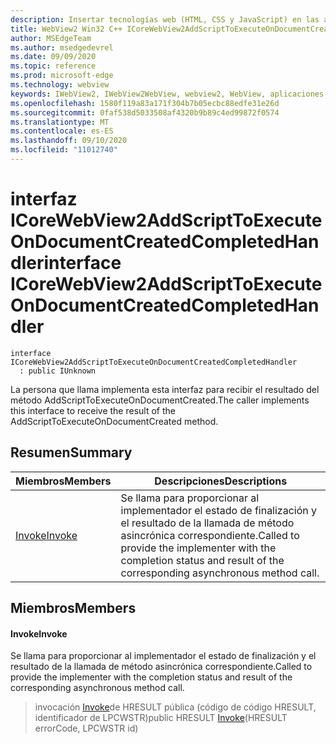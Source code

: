 ```yaml
---
description: Insertar tecnologías web (HTML, CSS y JavaScript) en las aplicaciones nativas con el control Microsoft Edge WebView2
title: WebView2 Win32 C++ ICoreWebView2AddScriptToExecuteOnDocumentCreatedCompletedHandler
author: MSEdgeTeam
ms.author: msedgedevrel
ms.date: 09/09/2020
ms.topic: reference
ms.prod: microsoft-edge
ms.technology: webview
keywords: IWebView2, IWebView2WebView, webview2, WebView, aplicaciones Win32, Win32, Edge, ICoreWebView2, ICoreWebView2Controller, control de explorador, HTML Edge, ICoreWebView2AddScriptToExecuteOnDocumentCreatedCompletedHandler
ms.openlocfilehash: 1580f119a83a171f304b7b05ecbc88edfe31e26d
ms.sourcegitcommit: 0faf538d5033508af4320b9b89c4ed99872f0574
ms.translationtype: MT
ms.contentlocale: es-ES
ms.lasthandoff: 09/10/2020
ms.locfileid: "11012740"
---
```

# <span data-ttu-id="66410-104">interfaz ICoreWebView2AddScriptToExecuteOnDocumentCreatedCompletedHandler</span><span class="sxs-lookup"><span data-stu-id="66410-104">interface ICoreWebView2AddScriptToExecuteOnDocumentCreatedCompletedHandler</span></span> 

```
interface ICoreWebView2AddScriptToExecuteOnDocumentCreatedCompletedHandler
  : public IUnknown
```

<span data-ttu-id="66410-105">La persona que llama implementa esta interfaz para recibir el resultado del método AddScriptToExecuteOnDocumentCreated.</span><span class="sxs-lookup"><span data-stu-id="66410-105">The caller implements this interface to receive the result of the AddScriptToExecuteOnDocumentCreated method.</span></span>

## <span data-ttu-id="66410-106">Resumen</span><span class="sxs-lookup"><span data-stu-id="66410-106">Summary</span></span>

 <span data-ttu-id="66410-107">Miembros</span><span class="sxs-lookup"><span data-stu-id="66410-107">Members</span></span>                        | <span data-ttu-id="66410-108">Descripciones</span><span class="sxs-lookup"><span data-stu-id="66410-108">Descriptions</span></span>
--------------------------------|---------------------------------------------
[<span data-ttu-id="66410-109">Invoke</span><span class="sxs-lookup"><span data-stu-id="66410-109">Invoke</span></span>](#invoke) | <span data-ttu-id="66410-110">Se llama para proporcionar al implementador el estado de finalización y el resultado de la llamada de método asincrónica correspondiente.</span><span class="sxs-lookup"><span data-stu-id="66410-110">Called to provide the implementer with the completion status and result of the corresponding asynchronous method call.</span></span>

## <span data-ttu-id="66410-111">Miembros</span><span class="sxs-lookup"><span data-stu-id="66410-111">Members</span></span>

#### <span data-ttu-id="66410-112">Invoke</span><span class="sxs-lookup"><span data-stu-id="66410-112">Invoke</span></span> 

<span data-ttu-id="66410-113">Se llama para proporcionar al implementador el estado de finalización y el resultado de la llamada de método asincrónica correspondiente.</span><span class="sxs-lookup"><span data-stu-id="66410-113">Called to provide the implementer with the completion status and result of the corresponding asynchronous method call.</span></span>

> <span data-ttu-id="66410-114">invocación [Invoke](#invoke)de HRESULT pública (código de código HRESULT, identificador de LPCWSTR)</span><span class="sxs-lookup"><span data-stu-id="66410-114">public HRESULT [Invoke](#invoke)(HRESULT errorCode, LPCWSTR id)</span></span>

